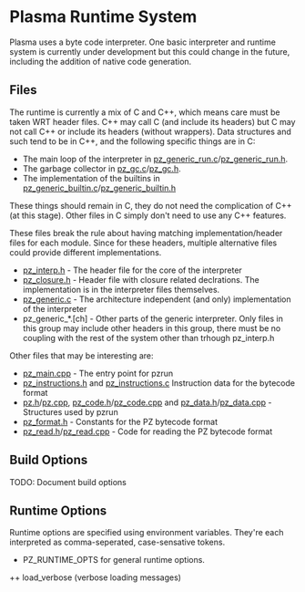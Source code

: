 # Plasma Runtime System

Plasma uses a byte code interpreter.  One basic interpreter and runtime
system is currently under development but this could change in the future,
including the addition of native code generation.

## Files

The runtime is currently a mix of C and C++, which means care must be taken
WRT header files.  C++ may call C (and include its headers) but C may not
call C++ or include its headers (without wrappers).  Data structures and such
tend to be in C++, and the following specific things are in C:

* The main loop of the interpreter in
  [pz\_generic\_run.c](pz\_generic\_run.c)/[pz\_generic\_run.h](pz\_generic\_run.h).
* The garbage collector in
  [pz\_gc.c](pz_gc.c)/[pz\_gc.h](pz\_gc.h).
* The implementation of the builtins in
  [pz\_generic\_builtin.c](pz\_generic\_builtin.c)/[pz\_generic\_builtin.h](pz\_generic\_builtin.h)

These things should remain in C, they do not need the complication of C++
(at this stage).  Other files in C simply don't need to use any C++
features.

These files break the rule about having matching implementation/header files
for each module.  Since for these headers, multiple alternative files could
provide different implementations.

* [pz\_interp.h](pz\_interp.h) - The header file for the core of the
                                 interpreter
* [pz\_closure.h](pz\_closure.h) - Header file with closure related
                                   declrations.  The implementation is in
                                   the interpreter files themselves.
* [pz\_generic.c](pz\_generic.c) - The architecture independent (and only)
                                   implementation of the interpreter
* pz\_generic\_\*.[ch] - Other parts of the generic interpreter.  Only files
                         in this group may include other headers in this
                         group, there must be no coupling with the rest of
                         the system other than trhough pz_interp.h

Other files that may be interesting are:

* [pz\_main.cpp](pz\_main.cpp) - The entry point for pzrun
* [pz\_instructions.h](pz\_instructions.h) and
  [pz\_instructions.c](pz\_instructions.c)
  Instruction data for the bytecode format
* [pz.h](pz.h)/[pz.cpp](pz.cpp),
  [pz\_code.h](pz\_code.h)/[pz\_code.cpp](pz\_code.cpp) and
  [pz\_data.h](pz\_data.h)/[pz\_data.cpp](pz\_data.cpp) -
  Structures used by pzrun
* [pz\_format.h](pz\_format.h) - Constants for the PZ bytecode format
* [pz\_read.h](pz\_read.h)/[pz\_read.cpp](pz\_read.cpp) -
  Code for reading the PZ bytecode format

## Build Options

TODO: Document build options

## Runtime Options

Runtime options are specified using environment variables.  They're each
interpreted as comma-seperated, case-sensative tokens.

 + PZ\_RUNTIME\_OPTS for general runtime options.

 ++ load\_verbose (verbose loading messages)

